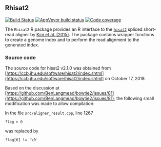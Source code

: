## Rhisat2
[![Build Status](https://travis-ci.com/fmicompbio/Rhisat2.svg?branch=master)](https://travis-ci.com/fmicompbio/Rhisat2)
[![AppVeyor build status](https://ci.appveyor.com/api/projects/status/github/fmicompbio/Rhisat2?branch=master&svg=true)](https://ci.appveyor.com/project/fmicompbio/Rhisat2)
[![Code coverage](https://codecov.io/github/fmicompbio/Rhisat2/coverage.svg?branch=master)](https://codecov.io/github/fmicompbio/Rhisat2)

The `Rhisat2` R package provides an R interface to the [`hisat2`](https://ccb.jhu.edu/software/hisat2/index.shtml) spliced short-read aligner by [Kim et al. (2015)](https://www.nature.com/articles/nmeth.3317). The package contains wrapper functions to create a genome index and to perform the read alignment to the generated index.

### Source code
The source code for hisat2 v2.1.0 was obtained from [https://ccb.jhu.edu/software/hisat2/index.shtml](https://ccb.jhu.edu/software/hisat2/index.shtml) on October 17, 2018.

Based on the discussion at [https://github.com/BenLangmead/bowtie2/issues/81](https://github.com/BenLangmead/bowtie2/issues/81), the following small modification was made to allow compilation:

In the file `src/aligner_result.cpp`, line 1267

	flag > 0

was replaced by

	flag[0] != '\0'
	
